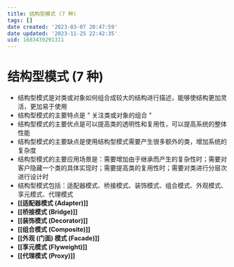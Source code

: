 ```yaml
---
title: 结构型模式 (7 种)
tags: []
date created: '2023-03-07 20:47:59'
date updated: '2023-11-25 22:42:35'
uid: 1683439291311
---
```


# 结构型模式 (7 种)

- 结构型模式是对类或对象如何组合成较大的结构进行描述，能够使结构更加灵活，更加易于使用
- 结构型模式的主要特点是 " 关注类或对象的组合 "
- 结构型模式的主要优点是可以提高类的透明性和复用性，可以提高系统的整体性能
- 结构型模式的主要缺点是使用结构型模式需要产生很多额外的类，增加系统的复杂度
- 结构型模式的主要应用场景是：需要增加由于继承而产生的复杂性时；需要对客户隐藏一个类的具体实现时；需要提高类的复用性时；需要对类进行分层次进行设计时
- 结构型模式包括：适配器模式、桥接模式、装饰模式、组合模式、外观模式、享元模式、代理模式
- **[[适配器模式 (Adapter)]]**
- **[[桥接模式 (Bridge)]]**
- **[[装饰模式 (Decorator)]]**
- **[[组合模式 (Composite)]]**
- **[[外观 (门面) 模式 (Facade)]]**
- **[[享元模式 (Flyweight)]]**
- **[[代理模式 (Proxy)]]**
